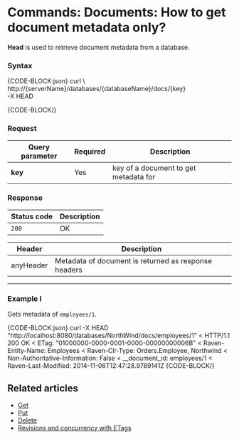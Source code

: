 # Commands: Documents: How to get document metadata only?

**Head** is used to retrieve document metadata from a database.


### Syntax

{CODE-BLOCK:json}
curl \ 
	http://{serverName}/databases/{databaseName}/docs/{key} \
	-X HEAD 

{CODE-BLOCK/}

### Request

| Query parameter | Required | Description |
| ------------- | -- | ---- |
| **key** | Yes | key of a document to get metadata for |


### Response

| Status code | Description |
| ----------- | - |
| `200` | OK |

| Header | Description |
| -------- | - |
| anyHeader | Metadata of document is returned as response headers |

<hr />

### Example I

Gets metadata of `employees/1`.

{CODE-BLOCK:json}
curl -X HEAD "http://localhost:8080/databases/NorthWind/docs/employees/1" 
< HTTP/1.1 200 OK
< ETag: "01000000-0000-0001-0000-00000000006B"
< Raven-Entity-Name: Employees
< Raven-Clr-Type: Orders.Employee, Northwind
< Non-Authoritative-Information: False
< __document_id: employees/1
< Raven-Last-Modified: 2014-11-06T12:47:28.9789141Z
{CODE-BLOCK/}


## Related articles

- [Get](../../../../client-api/commands/documents/get)  
- [Put](../../../../client-api/commands/documents/put)  
- [Delete](../../../../client-api/commands/documents/delete)  
- [Revisions and concurrency with ETags](../../../../client-api/concurrency/revisions-and-concurrency-with-etags)   
